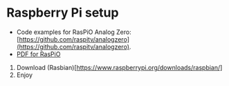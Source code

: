 # Raspberry Pi setup

* Code examples for RasPiO Analog Zero: [https://github.com/raspitv/analogzero](https://github.com/raspitv/analogzero).
* [PDF for RasPiO](http://rasp.io/wp-content/uploads/2016/06/RasPiO-Analog-Zero.pdf)

1. Download (Rasbian)[https://www.raspberrypi.org/downloads/raspbian/]
2. Enjoy
